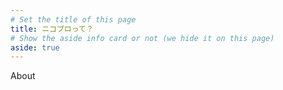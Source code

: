 ```yaml
---
# Set the title of this page
title: ニコプロって？
# Show the aside info card or not (we hide it on this page)
aside: true
---
```

About
